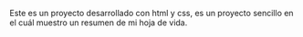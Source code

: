 Este es un proyecto desarrollado con html y css, es un proyecto sencillo en el cuál muestro un resumen de mi hoja de vida.
